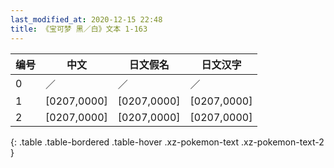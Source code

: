 ```yaml
---
last_modified_at: 2020-12-15 22:48
title: 《宝可梦 黑／白》文本 1-163
---
```

| 编号 | 中文 | 日文假名 | 日文汉字 |
| ---- | ---- | ---- | --- |
| 0 | ／ | ／ | ／ |
| 1 | [0207,0000] | [0207,0000] | [0207,0000] |
| 2 | [0207,0000] | [0207,0000] | [0207,0000] |
{: .table .table-bordered .table-hover .xz-pokemon-text .xz-pokemon-text-2 }